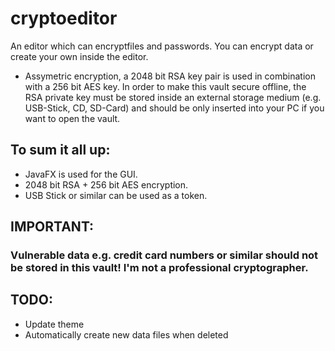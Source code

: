 # cryptoeditor
An editor which can encryptfiles and passwords. You can encrypt data or create your own inside the editor.
- Assymetric encryption, a 2048 bit RSA key pair is used in combination with a 256 bit AES key. In order to make this vault secure offline, the RSA private key must be stored inside an external storage medium (e.g. USB-Stick, CD, SD-Card) and should be only inserted into your PC if you want to open the vault. 

## To sum it all up:
- JavaFX is used for the GUI.
- 2048 bit RSA + 256 bit AES encryption.
- USB Stick or similar can be used as a token.

## IMPORTANT:
### Vulnerable data e.g. credit card numbers or similar should not be stored in this vault! I'm not a professional cryptographer.

## TODO:
- Update theme
- Automatically create new data files when deleted
